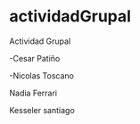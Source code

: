 # actividadGrupal
Actividad Grupal

-Cesar Patiño


-Nicolas Toscano



Nadia Ferrari

Kesseler santiago

